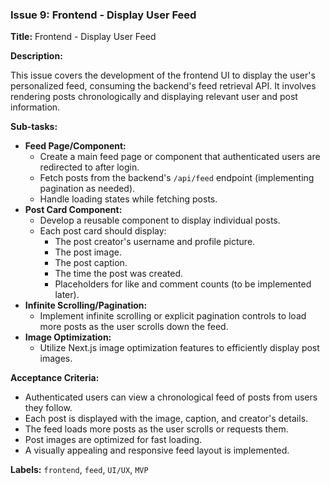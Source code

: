 ### Issue 9: Frontend - Display User Feed

**Title:** Frontend - Display User Feed

**Description:**

This issue covers the development of the frontend UI to display the user's personalized feed, consuming the backend's feed retrieval API. It involves rendering posts chronologically and displaying relevant user and post information.

**Sub-tasks:**

- **Feed Page/Component:**
  - Create a main feed page or component that authenticated users are redirected to after login.
  - Fetch posts from the backend's `/api/feed` endpoint (implementing pagination as needed).
  - Handle loading states while fetching posts.
- **Post Card Component:**
  - Develop a reusable component to display individual posts.
  - Each post card should display:
    - The post creator's username and profile picture.
    - The post image.
    - The post caption.
    - The time the post was created.
    - Placeholders for like and comment counts (to be implemented later).
- **Infinite Scrolling/Pagination:**
  - Implement infinite scrolling or explicit pagination controls to load more posts as the user scrolls down the feed.
- **Image Optimization:**
  - Utilize Next.js image optimization features to efficiently display post images.

**Acceptance Criteria:**

- Authenticated users can view a chronological feed of posts from users they follow.
- Each post is displayed with the image, caption, and creator's details.
- The feed loads more posts as the user scrolls or requests them.
- Post images are optimized for fast loading.
- A visually appealing and responsive feed layout is implemented.

**Labels:** `frontend`, `feed`, `UI/UX`, `MVP`


